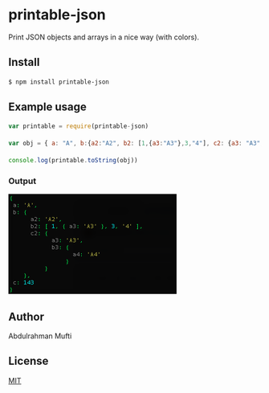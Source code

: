# printable-json


Print JSON objects and arrays in a nice way (with colors).

## Install

```sh
$ npm install printable-json
```

## Example usage

```js
var printable = require(printable-json)

var obj = { a: "A", b:{a2:"A2", b2: [1,{a3:"A3"},3,"4"], c2: {a3: "A3",b3: {a4: "A4"}}}, c: 143}

console.log(printable.toString(obj))
```
### Output

![alt text](https://raw.githubusercontent.com/aboodmufti/printable-json/master/example.png )


## Author

Abdulrahman Mufti

## License

[MIT](LICENSE)
